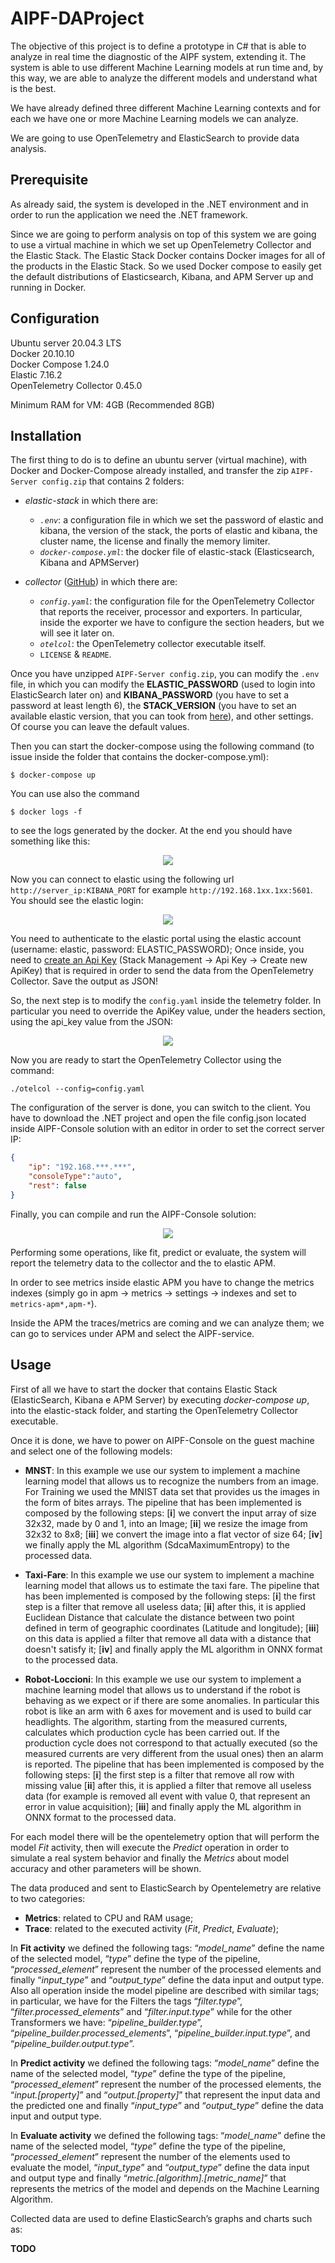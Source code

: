 # AIPF-DAProject
The objective of this project is to define a prototype in C# that is able to analyze in real time the diagnostic of the AIPF system, extending it. The system is able to use different Machine Learning models at run time and, by this way, we are able to analyze the different models and understand what is the best.

We have already defined three different Machine Learning contexts and for each we have one or more Machine Learning models we can analyze.

We are going to use OpenTelemetry and ElasticSearch to provide data analysis.

## Prerequisite
As already said, the system is developed in the .NET environment and in order to run the application we need the .NET framework.

Since we are going to perform analysis on top of this system we are going to use a virtual machine in which we set up OpenTelemetry Collector and the Elastic Stack. The Elastic Stack Docker contains Docker images for all of the products in the Elastic Stack. So we used Docker compose to easily get the default distributions of Elasticsearch, Kibana, and APM Server up and running in Docker.

## Configuration
Ubuntu server 20.04.3 LTS<br>
Docker 20.10.10 <br>
Docker Compose 1.24.0 <br>
Elastic 7.16.2 <br>
OpenTelemetry Collector 0.45.0

Minimum RAM for VM: 4GB (Recommended 8GB)

## Installation
The first thing to do is to define an ubuntu server (virtual machine), with Docker and Docker-Compose already installed, and transfer the zip `AIPF-Server config.zip` that contains 2 folders:
- _elastic-stack_ in which there are:
   - _`.env`_: a configuration file in which we set the password of elastic and kibana, the version of the stack, the ports of elastic and kibana, the cluster name, the license and finally the memory limiter.
   - _`docker-compose.yml`_: the docker file of elastic-stack (Elasticsearch, Kibana and APMServer)

- _collector_ ([GitHub](https://github.com/open-telemetry/opentelemetry-collector-releases/releases/tag/v0.45.0)) in which there are:
   - _`config.yaml`_: the configuration file for the OpenTelemetry Collector that reports the receiver, processor and exporters. In particular, inside the exporter we have to configure the section headers, but we will see it later on.
   - _`otelcol`_: the OpenTelemetry collector executable itself.
   - `LICENSE` & `README`.

Once you have unzipped `AIPF-Server config.zip`, you can modify the `.env` file, in which you can modify the **ELASTIC_PASSWORD** (used to login into ElasticSearch later on) and **KIBANA_PASSWORD** (you have to set a password at least length 6), the **STACK_VERSION** (you have to set an available elastic version, that you can took from [here](https://www.elastic.co/downloads/past-releases#elasticsearch)), and other settings. Of course you can leave the default values.

Then you can start the docker-compose using the following command (to issue inside the folder that contains the docker-compose.yml):

```
$ docker-compose up
```

You can use also the command<br>

```
$ docker logs -f
```

to see the logs generated by the docker. At the end you should have something like this:

<p align="center"><img src="Documentation/images/docker-compose-up.png"/> </p>


Now you can connect to elastic using the following url `http://server_ip:KIBANA_PORT` for example `http://192.168.1xx.1xx:5601`.  You should see the elastic login: 

<p align="center"><img src="Documentation/images/elastic-login.png"/> </p>

You need to authenticate to the elastic portal using the elastic account (username: elastic, password: ELASTIC_PASSWORD); Once inside, you need to [create an Api Key](https://www.elastic.co/guide/en/apm/guide/7.16/api-key.html) (Stack Management -> Api Key -> Create new ApiKey) that is required in order to send the data from the OpenTelemetry Collector. Save the output as JSON!

So, the next step is to modify the `config.yaml` inside the telemetry folder. In particular you need to override the ApiKey value, under the headers section, using the api_key value from the JSON: 

<p align="center"><img src="Documentation/images/apikey.png"/> </p>

Now you are ready to start the OpenTelemetry Collector using the command:

```
./otelcol --config=config.yaml
```

The configuration of the server is done, you can switch to the client. You have to download the .NET project and open the file config.json located inside AIPF-Console solution with an editor in order to set the correct server IP:

```json
{
    "ip": "192.168.***.***",
    "consoleType":"auto",
    "rest": false
}
```

Finally, you can compile and run the AIPF-Console solution: 

<p align="center"><img src="Documentation/images/AIPF-Console.png"/> </p>

Performing some operations, like fit, predict or evaluate, the system will report the telemetry data to the collector and the to elastic APM.

In order to see metrics inside elastic APM you have to change the metrics indexes (simply go in apm -> metrics -> settings -> indexes and set to `metrics-apm*,apm-*`).

Inside the APM the traces/metrics are coming and we can analyze them; we can go to services under APM and select the AIPF-service.

## Usage

First of all we have to start the docker that contains Elastic Stack (ElasticSearch, Kibana e APM Server)  by executing _docker-compose up_, into the elastic-stack folder, and starting the OpenTelemetry Collector executable.

Once it is done, we have to power on AIPF-Console on the guest machine and select one of the following models:
- **MNST**: In this example we use our system to implement a machine learning model that allows us to recognize the numbers from an image. For Training we used the MNIST data set that provides us the images in the form of bites arrays. The pipeline that has been implemented is composed by the following steps: [**i**] we convert the input array of size 32x32, made by 0 and 1, into an Image; [**ii**] we resize the image from 32x32 to 8x8; [**iii**] we convert the image into a flat vector of size 64; [**iv**] we finally apply the ML algorithm (SdcaMaximumEntropy) to the processed data.

- **Taxi-Fare**: In this example we use our system to implement a machine learning model that allows us to estimate the taxi fare. The pipeline that has been implemented is composed by the following steps: [**i**] the first step is a filter that remove all useless data; [**ii**] after this, it is applied Euclidean Distance that calculate the distance between two point defined in term of geographic coordinates (Latitude and longitude); [**iii**] on this data is applied a filter that remove all data with a distance that doesn't satisfy it; [**iv**] and finally apply the ML algorithm in ONNX format to the processed data.

- **Robot-Loccioni**: In this example we use our system to implement a machine learning model that allows us to understand if the robot is behaving as we expect or if there are some anomalies. In particular this robot is like an arm with 6 axes for movement and is used to build car headlights. The algorithm, starting from the measured currents, calculates which production cycle has been carried out. If the production cycle does not correspond to that actually executed (so the measured currents are very different from the usual ones) then an alarm is reported. The pipeline that has been implemented is composed by the following steps: [**i**] the first step is a filter that remove all row with missing value [**ii**] after this, it is applied a filter that remove all useless data (for example is removed all event with value 0, that represent an error in value acquisition); [**iii**] and finally apply the ML algorithm in ONNX format to the processed data.

For each model there will be the opentelemetry option that will perform the model _Fit_ activity, then will execute the _Predict_ operation in order to simulate a real system behavior and finally the _Metrics_ about model accuracy and other parameters will be shown.

The data produced and sent to ElasticSearch by Opentelemetry are relative to two categories:

- **Metrics**: related to CPU and RAM usage;
- **Trace**: related to the executed activity (_Fit_, _Predict_, _Evaluate_); 

In **Fit activity** we defined the following tags: “_model_name_” define the name of the selected model, “_type_” define the type of the pipeline, “_processed_element_” represent the number of the processed elements and finally “_input_type_” and “_output_type_” define the data input and output type. Also all operation inside the model pipeline are described with similar tags; in particular, we have for the Filters the tags “_filter.type_”, “_filter.processed_elements_” and “_filter.input.type_” while for the other Transformers we have: “_pipeline_builder.type_”, “_pipeline_builder.processed_elements_”, “_pipeline_builder.input.type_”, and “_pipeline_builder.output.type_”.

In **Predict activity** we defined the following tags: “_model_name_” define the name of the selected model, “_type_” define the type of the pipeline, “_processed_element_” represent the number of the processed elements, the “_input.[property]_” and “_output.[property]_” that represent the input data and the predicted one and finally “_input_type_” and “_output_type_” define the data input and output type.

In **Evaluate activity**  we defined the following tags: “_model_name_” define the name of the selected model, “_type_” define the type of the pipeline, “_processed_element_” represent the number of the elements used to evaluate the model, “_input_type_” and “_output_type_” define the data input and output type and finally “_metric.[algorithm].[metric_name]_” that represents the metrics of the model and depends on the Machine Learning Algorithm.

Collected data are used to define ElasticSearch’s graphs and charts such as:

**TODO**
